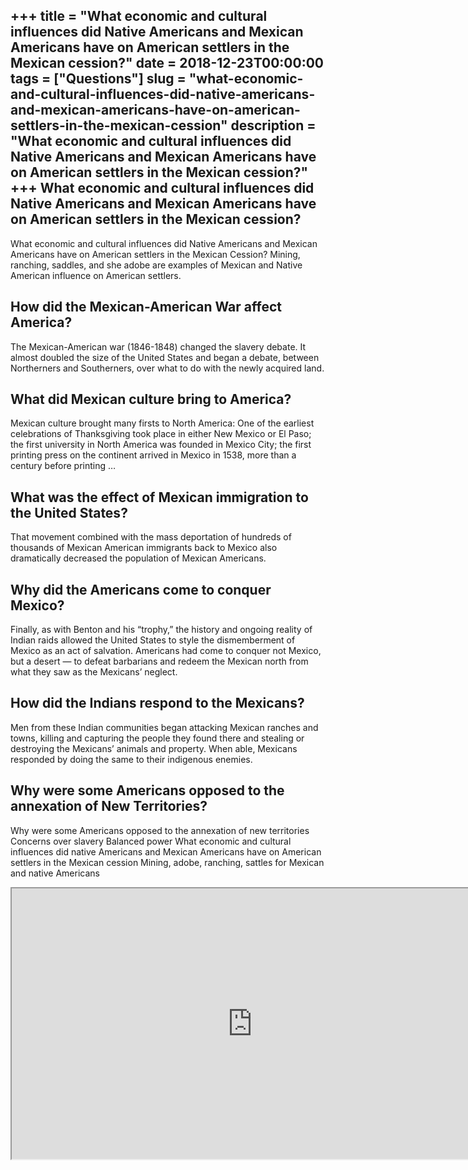 +++
title = "What economic and cultural influences did Native Americans and Mexican Americans have on American settlers in the Mexican cession?"
date = 2018-12-23T00:00:00
tags = ["Questions"]
slug = "what-economic-and-cultural-influences-did-native-americans-and-mexican-americans-have-on-american-settlers-in-the-mexican-cession"
description = "What economic and cultural influences did Native Americans and Mexican Americans have on American settlers in the Mexican cession?"
+++
What economic and cultural influences did Native Americans and Mexican Americans have on American settlers in the Mexican cession?
----------------------------------------------------------------------------------------------------------------------------------

What economic and cultural influences did Native Americans and Mexican Americans have on American settlers in the Mexican Cession? Mining, ranching, saddles, and she adobe are examples of Mexican and Native American influence on American settlers.

How did the Mexican-American War affect America?
------------------------------------------------

The Mexican-American war (1846-1848) changed the slavery debate. It almost doubled the size of the United States and began a debate, between Northerners and Southerners, over what to do with the newly acquired land.

What did Mexican culture bring to America?
------------------------------------------

Mexican culture brought many firsts to North America: One of the earliest celebrations of Thanksgiving took place in either New Mexico or El Paso; the first university in North America was founded in Mexico City; the first printing press on the continent arrived in Mexico in 1538, more than a century before printing …

What was the effect of Mexican immigration to the United States?
----------------------------------------------------------------

That movement combined with the mass deportation of hundreds of thousands of Mexican American immigrants back to Mexico also dramatically decreased the population of Mexican Americans.

Why did the Americans come to conquer Mexico?
---------------------------------------------

Finally, as with Benton and his “trophy,” the history and ongoing reality of Indian raids allowed the United States to style the dismemberment of Mexico as an act of salvation. Americans had come to conquer not Mexico, but a desert — to defeat barbarians and redeem the Mexican north from what they saw as the Mexicans’ neglect.

How did the Indians respond to the Mexicans?
--------------------------------------------

Men from these Indian communities began attacking Mexican ranches and towns, killing and capturing the people they found there and stealing or destroying the Mexicans’ animals and property. When able, Mexicans responded by doing the same to their indigenous enemies.

Why were some Americans opposed to the annexation of New Territories?
---------------------------------------------------------------------

Why were some Americans opposed to the annexation of new territories Concerns over slavery Balanced power What economic and cultural influences did native Americans and Mexican Americans have on American settlers in the Mexican cession Mining, adobe, ranching, sattles for Mexican and native Americans

<iframe allow="accelerometer; autoplay; clipboard-write; encrypted-media; gyroscope; picture-in-picture" allowfullscreen="" class="__youtube_prefs__  epyt-is-override  no-lazyload" data-no-lazy="1" data-origheight="433" data-origwidth="770" data-skipgform_ajax_framebjll="" height="433" id="_ytid_76161" loading="lazy" src="https://www.youtube.com/embed/UJpLii8YLmI?enablejsapi=1&autoplay=0&cc_load_policy=0&cc_lang_pref=&iv_load_policy=1&loop=0&modestbranding=0&rel=1&fs=1&playsinline=0&autohide=2&theme=dark&color=red&controls=1&" title="YouTube player" width="770"></iframe>